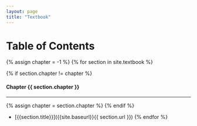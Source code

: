 ```yaml
---
layout: page
title: "Textbook"
---
```

# Table of Contents
{% assign chapter = -1 %}
{% for section in site.textbook %}

{% if section.chapter != chapter %}
<br/>
#### Chapter {{ section.chapter }}
-----
{% assign chapter = section.chapter %}
{% endif %}

* [{{section.title}}]({{site.baseurl}}{{ section.url }})
{% endfor %}
